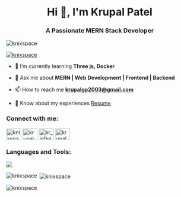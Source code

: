 <h1 align="center">Hi 👋, I'm Krupal Patel</h1>
<h3 align="center">A Passionate MERN Stack Developer</h3>

<p align="left"> <img src="https://komarev.com/ghpvc/?username=knixspace&label=Profile%20views&color=0e75b6&style=flat" alt="knixspace" /> </p>

<p align="left"> <a href="https://twitter.com/knixspace" target="blank"><img src="https://img.shields.io/twitter/follow/knixspace?logo=twitter&style=for-the-badge" alt="knixspace" /></a> </p>

- 🌱 I’m currently learning **Three js, Docker**

- 💬 Ask me about **MERN | Web Development | Frontend | Backend**

- 📫 How to reach me **krupalgp2003@gmail.com**

- 📄 Know about my experiences [Resume](https://docs.google.com/document/d/143ORChNaT2SVu7ViyUtOdtF_xqZK301YUSZe3e6S5Nw/edit?usp=sharing)

<h3 align="left">Connect with me:</h3>
<p align="left">
<a href="https://twitter.com/knixspace" target="blank"><img align="center" src="https://raw.githubusercontent.com/rahuldkjain/github-profile-readme-generator/master/src/images/icons/Social/twitter.svg" alt="knixspace" height="30" width="40" /></a>
<a href="https://linkedin.com/in/krupal patel" target="blank"><img align="center" src="https://raw.githubusercontent.com/rahuldkjain/github-profile-readme-generator/master/src/images/icons/Social/linked-in-alt.svg" alt="krupal patel" height="30" width="40" /></a>
<a href="https://instagram.com/kr_infinix" target="blank"><img align="center" src="https://raw.githubusercontent.com/rahuldkjain/github-profile-readme-generator/master/src/images/icons/Social/instagram.svg" alt="kr_infinix" height="30" width="40" /></a>
<a href="https://www.hackerrank.com/krupalgp2003" target="blank"><img align="center" src="https://raw.githubusercontent.com/rahuldkjain/github-profile-readme-generator/master/src/images/icons/Social/hackerrank.svg" alt="krupalgp2003" height="30" width="40" /></a>
</p>

<h3 align="left">Languages and Tools:</h3>

<a href="https://skillicons.dev">
  <img src="https://skillicons.dev/icons?i=c,cpp,java,html,css,js,bootstrap,mongodb,express,react,nodejs,redux,redis,jest,vite,postman,md,vscode,git,github,figma,blender,ae,ps,pr,ai" />
</a>

<p><img align="left" src="https://github-readme-stats.vercel.app/api/top-langs?username=knixspace&show_icons=true&locale=en&layout=compact" alt="knixspace" /></p>

<p>&nbsp;<img align="center" src="https://github-readme-stats.vercel.app/api?username=knixspace&show_icons=true&locale=en" alt="knixspace" /></p>

<p><img align="center" src="https://github-readme-streak-stats.herokuapp.com/?user=knixspace&" alt="knixspace" /></p>
